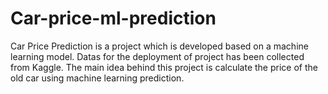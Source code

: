 # Car-price-ml-prediction
Car Price Prediction is a project which is developed based on a machine learning model. Datas for the deployment of project has been collected from Kaggle. The main idea behind this project is calculate the price of the old car using machine learning prediction.

